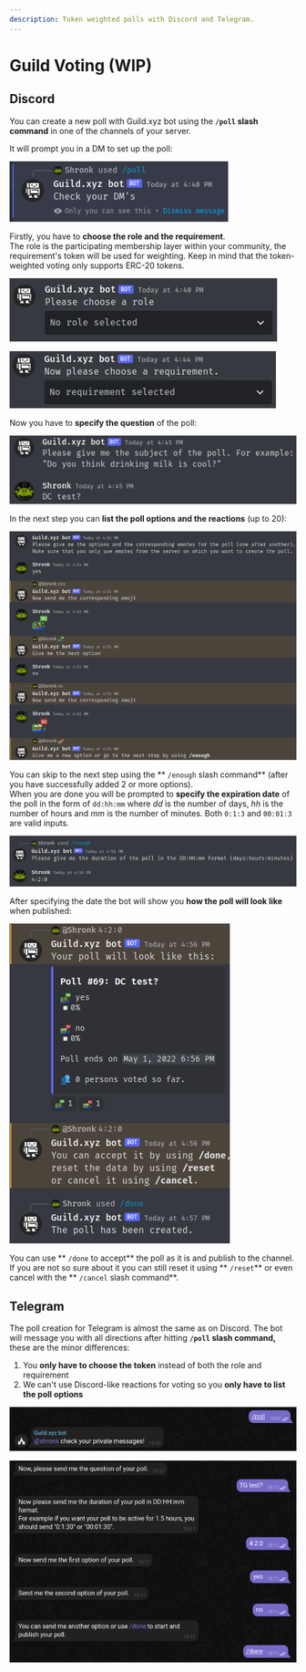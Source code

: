 ```yaml
---
description: Token weighted polls with Discord and Telegram.
---
```


# Guild Voting (WIP)

## Discord

You can create a new poll with Guild.xyz bot using the **`/poll` slash command** in one of the channels of your server.

It will prompt you in a DM to set up the poll:

![](<.gitbook/assets/image (15).png>)

Firstly, you have to **choose the role and the requirement**. \
The role is the participating membership layer within your community, the requirement's token will be used for weighting. Keep in mind that the token-weighted voting only supports ERC-20 tokens.

![](<.gitbook/assets/image (5).png>)

![](<.gitbook/assets/image (2).png>)

Now you have to **specify the question** of the poll:

![](<.gitbook/assets/image (3).png>)

In the next step you can **list the poll options and the reactions** (up to 20):

![](<.gitbook/assets/image (7).png>)

You can skip to the next step using the ** `/enough` slash command** (after you have successfully added 2 or more options).\
When you are done you will be prompted to **specify the expiration date** of the poll in the form of `dd:hh:mm` where _dd_ is the number of days, _hh_ is the number of hours and _mm_ is the number of minutes. Both `0:1:3` and `00:01:3` are valid inputs.

![](<.gitbook/assets/image (9).png>)

After specifying the date the bot will show you **how the poll will look like** when published:

![](<.gitbook/assets/image (6).png>)



You can use ** `/done` to accept** the poll as it is and publish to the channel. If you are not so sure about it you can still reset it using ** `/reset`** or even cancel with the ** `/cancel` slash command**.



## Telegram

The poll creation for Telegram is almost the same as on Discord. The bot will message you with all directions after hitting **`/poll` slash command,** these are the minor differences:

1. You **only have to choose the token** instead of both the role and requirement
2. We can't use Discord-like reactions for voting so you **only have to list the poll options**

![](<.gitbook/assets/image (18).png>)&#x20;

![](<.gitbook/assets/image (4).png>)
